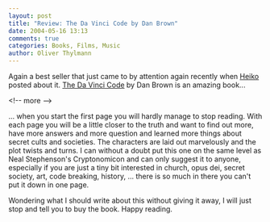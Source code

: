 ```yaml
---
layout: post
title: "Review: The Da Vinci Code by Dan Brown"
date: 2004-05-16 13:13
comments: true
categories: Books, Films, Music
author: Oliver Thylmann
---
```



Again a best seller that just came to by attention again recently when [Heiko](http://www.hebig.com/) posted about it. [The Da Vinci Code](http://www.amazon.com/exec/obidos/ASIN/0385504209/bizkiffer-20) by Dan Brown is an amazing book...


&lt;!-- more --&gt;


... when you start the first page you will hardly manage to stop reading. With each page you will be a little closer to the truth and want to find out more, have more answers and more question and learned more things about secret cults and societies. The characters are laid out marvelously and the plot twists and turns. I can without a doubt put this one on the same level as Neal Stephenson's Cryptonomicon and can only suggest it to anyone, especially if you are just a tiny bit interested in church, opus dei, secret society, art, code breaking, history, ... there is so much in there you can't put it down in one page. 

Wondering what I should write about this without giving it away, I will just stop and tell you to buy the book. Happy reading.

